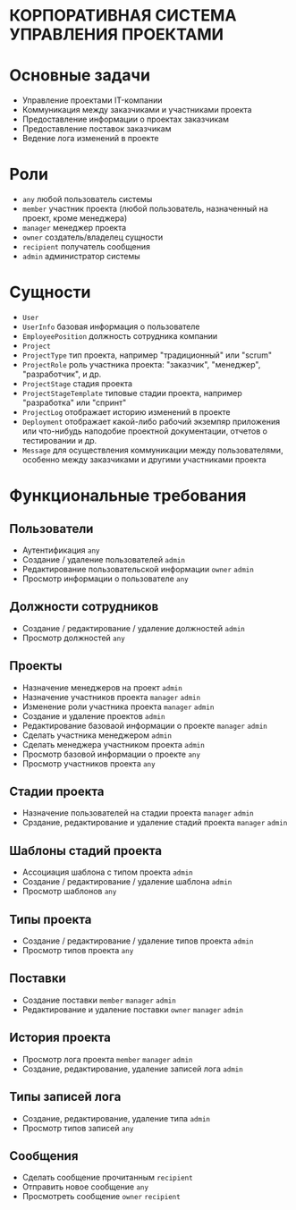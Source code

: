 # **КОРПОРАТИВНАЯ СИСТЕМА УПРАВЛЕНИЯ ПРОЕКТАМИ**

# Основные задачи
* Управление проектами IT-компании
* Коммуникация между заказчиками и участниками проекта
* Предоставление информации о проектах заказчикам
* Предоставление поставок заказчикам
* Ведение лога изменений в проекте

# Роли
* `any` любой пользователь системы
* `member` участник проекта (любой пользователь, назначенный на проект, кроме менеджера)
* `manager` менеджер проекта
* `owner` создатель/владелец сущности
* `recipient` получатель сообщения
* `admin` администратор системы

# Сущности

* `User`
* `UserInfo` базовая информация о пользователе
* `EmployeePosition` должность сотрудника компании
* `Project`
* `ProjectType` тип проекта, например "традиционный" или "scrum"
* `ProjectRole` роль участника проекта: "заказчик", "менеджер", "разработчик", и др.
* `ProjectStage` стадия проекта
* `ProjectStageTemplate` типовые стадии проекта, например "разработка" или "спринт"
* `ProjectLog` отображает историю изменений в проекте
* `Deployment` отображает какой-либо рабочий экземпяр приложения или что-нибудь наподобие проектной документации, отчетов о тестировании и др.
* `Message` для осуществления коммуникации между пользователями, особенно между заказчиками и другими участниками проекта

# Функциональные требования
## Пользователи
* Аутентификация `any`
* Создание / удаление пользователей `admin`
* Редактирование пользовательской информации `owner` `admin`
* Просмотр информации о пользователе `any`
## Должности сотрудников
* Создание / редактирование / удаление должностей `admin`
* Просмотр должностей `any`
## Проекты
* Назначение менеджеров на проект `admin`
* Назначение участников проекта `manager` `admin`
* Изменение роли участника проекта `manager` `admin`
* Создание и удаление проектов `admin`
* Редактирование базоваой информации о проекте `manager` `admin`
* Сделать участника менеджером `admin`
* Сделать менеджера участником проекта `admin`
* Просмотр базовой информации о проекте `any`
* Просмотр участников проекта `any`
## Стадии проекта
* Назначение пользователей на стадии проекта `manager` `admin`
* Срздание, редактирование и удаление стадий проекта `manager` `admin`
## Шаблоны стадий проекта
* Ассоциация шаблона с типом проекта `admin`
* Создание / редактирование / удаление шаблона `admin`
* Просмотр шаблонов `any`
## Типы проекта
* Создание / редактирование / удаление типов проекта `admin`
* Просмотр типов проекта `any`
## Поставки
* Создание поставки `member` `manager` `admin`
* Редактирование и удаление поставки `owner` `manager` `admin`
## История проекта
* Просмотр лога проекта `member` `manager` `admin`
* Создание, редактирование, удаление записей лога `admin`
## Типы записей лога
* Создание, редактирование, удаление типа `admin`
* Просмотр типов записей `any`
## Сообщения
* Сделать сообщение прочитанным `recipient`
* Отправить новое сообщение `any`
* Просмотреть сообщение `owner` `recipient`